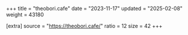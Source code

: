 +++
title = "theobori.cafe"
date = "2023-11-17"
updated = "2025-02-08"
weight = 43180

[extra]
source = "https://theobori.cafe/"
ratio = 12
size = 42
+++
